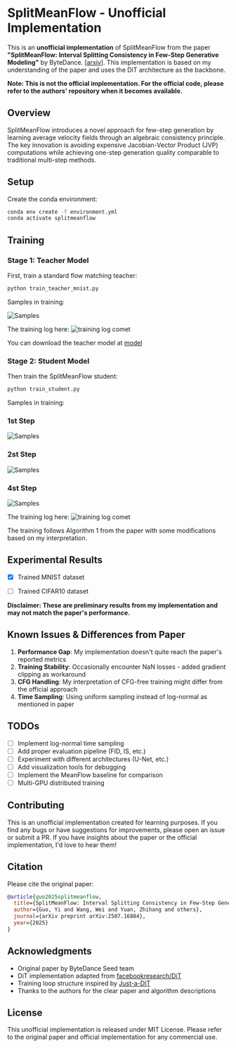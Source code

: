# SplitMeanFlow - Unofficial Implementation


This is an **unofficial implementation** of SplitMeanFlow from the paper **"SplitMeanFlow: Interval Splitting Consistency in Few-Step Generative Modeling"** by ByteDance. [[arxiv](https://arxiv.org/abs/2507.16884)]. This implementation is based on my understanding of the paper and uses the DiT architecture as the backbone.

**Note: This is not the official implementation. For the official code, please refer to the authors' repository when it becomes available.**

## Overview

SplitMeanFlow introduces a novel approach for few-step generation by learning average velocity fields through an algebraic consistency principle. The key innovation is avoiding expensive Jacobian-Vector Product (JVP) computations while achieving one-step generation quality comparable to traditional multi-step methods.

## Setup

Create the conda environment:
```bash
conda env create -f environment.yml
conda activate splitmeanflow
```


## Training

### Stage 1: Teacher Model
First, train a standard flow matching teacher:
```bash
python train_teacher_mnist.py
```

Samples in training:

![Samples](assets/trajectory_cfg_5-99999.gif)

The training log here: ![training log comet](assets/mnist_log.png)

You can download the teacher model at [model](https://github.com/primepake/splitmeanflow/releases/tag/mnist)
### Stage 2: Student Model  
Then train the SplitMeanFlow student:
```bash
python train_student.py
```

Samples in training:

### 1st Step <br/>
![Samples](assets/1step.jpg)

### 2st Step <br/>
![Samples](assets/2step.jpg)

### 4st Step <br/>
![Samples](assets/4step.jpg)

The training log here: ![training log comet](assets/student_mnist_log.png)

The training follows Algorithm 1 from the paper with some modifications based on my interpretation.

## Experimental Results
- [x] Trained MNIST dataset 
- [ ] Trained CIFAR10 dataset


**Disclaimer: These are preliminary results from my implementation and may not match the paper's performance.**


## Known Issues & Differences from Paper

1. **Performance Gap**: My implementation doesn't quite reach the paper's reported metrics
2. **Training Stability**: Occasionally encounter NaN losses - added gradient clipping as workaround
3. **CFG Handling**: My interpretation of CFG-free training might differ from the official approach
4. **Time Sampling**: Using uniform sampling instead of log-normal as mentioned in paper

## TODOs

- [ ] Implement log-normal time sampling
- [ ] Add proper evaluation pipeline (FID, IS, etc.)
- [ ] Experiment with different architectures (U-Net, etc.)
- [ ] Add visualization tools for debugging
- [ ] Implement the MeanFlow baseline for comparison
- [ ] Multi-GPU distributed training

## Contributing

This is an unofficial implementation created for learning purposes. If you find any bugs or have suggestions for improvements, please open an issue or submit a PR. If you have insights about the paper or the official implementation, I'd love to hear them!

## Citation

Please cite the original paper:
```bibtex
@article{guo2025splitmeanflow,
  title={SplitMeanFlow: Interval Splitting Consistency in Few-Step Generative Modeling},
  author={Guo, Yi and Wang, Wei and Yuan, Zhihang and others},
  journal={arXiv preprint arXiv:2507.16884},
  year={2025}
}
```

## Acknowledgments

- Original paper by ByteDance Seed team
- DiT implementation adapted from [facebookresearch/DiT](https://github.com/facebookresearch/DiT)
- Training loop structure inspired by [Just-a-DIT](https://github.com/ArchiMickey/Just-a-DiT)
- Thanks to the authors for the clear paper and algorithm descriptions

## License

This unofficial implementation is released under MIT License. Please refer to the original paper and official implementation for any commercial use.